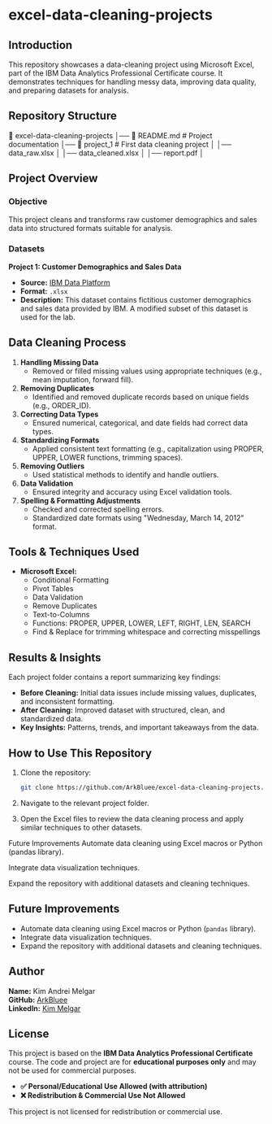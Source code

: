 # excel-data-cleaning-projects


## Introduction

This repository showcases a data-cleaning project using Microsoft Excel, part of the IBM Data Analytics Professional Certificate course. It demonstrates techniques for handling messy data, improving data quality, and preparing datasets for analysis.

## Repository Structure

📂 excel-data-cleaning-projects │── 📄 README.md # Project documentation │── 📂 project_1 # First data cleaning project │ │── data_raw.xlsx │ │── data_cleaned.xlsx │ │── report.pdf │


## Project Overview

### Objective

This project cleans and transforms raw customer demographics and sales data into structured formats suitable for analysis.

### Datasets

**Project 1: Customer Demographics and Sales Data**
  - **Source:** [IBM Data Platform](https://dataplatform.cloud.ibm.com/exchange/public/entry/view/f8ccaf607372882403a37d9019b3abf4)
  - **Format:** `.xlsx`
  - **Description:** This dataset contains fictitious customer demographics and sales data provided by IBM. A modified subset of this dataset is used for the lab.

## Data Cleaning Process

1. **Handling Missing Data**
   - Removed or filled missing values using appropriate techniques (e.g., mean imputation, forward fill).
2. **Removing Duplicates**
   - Identified and removed duplicate records based on unique fields (e.g., ORDER\_ID).
3. **Correcting Data Types**
   - Ensured numerical, categorical, and date fields had correct data types.
4. **Standardizing Formats**
   - Applied consistent text formatting (e.g., capitalization using PROPER, UPPER, LOWER functions, trimming spaces).
5. **Removing Outliers**
   - Used statistical methods to identify and handle outliers.
6. **Data Validation**
   - Ensured integrity and accuracy using Excel validation tools.
7. **Spelling & Formatting Adjustments**
   - Checked and corrected spelling errors.
   - Standardized date formats using "Wednesday, March 14, 2012" format.

## Tools & Techniques Used

- **Microsoft Excel:**
  - Conditional Formatting
  - Pivot Tables
  - Data Validation
  - Remove Duplicates
  - Text-to-Columns
  - Functions: PROPER, UPPER, LOWER, LEFT, RIGHT, LEN, SEARCH
  - Find & Replace for trimming whitespace and correcting misspellings

## Results & Insights

Each project folder contains a report summarizing key findings:

- **Before Cleaning:** Initial data issues include missing values, duplicates, and inconsistent formatting.
- **After Cleaning:** Improved dataset with structured, clean, and standardized data.
- **Key Insights:** Patterns, trends, and important takeaways from the data.

## How to Use This Repository

1. Clone the repository:
   ```bash
   git clone https://github.com/ArkBluee/excel-data-cleaning-projects.git
2. Navigate to the relevant project folder.

3. Open the Excel files to review the data cleaning process and apply similar techniques to other datasets.

Future Improvements
Automate data cleaning using Excel macros or Python (pandas library).

Integrate data visualization techniques.

Expand the repository with additional datasets and cleaning techniques.

## Future Improvements

- Automate data cleaning using Excel macros or Python (`pandas` library).
- Integrate data visualization techniques.
- Expand the repository with additional datasets and cleaning techniques.

## Author

**Name:** Kim Andrei Melgar  
**GitHub:** [ArkBluee](https://github.com/ArkBluee)  
**LinkedIn:** [Kim Melgar](https://www.linkedin.com/in/kim-melgar-6688981b6/)  

## License

This project is based on the **IBM Data Analytics Professional Certificate** course. The code and project are for **educational purposes only** and may not be used for commercial purposes.  

- **✅ Personal/Educational Use Allowed (with attribution)**  
- **❌ Redistribution & Commercial Use Not Allowed**  

This project is not licensed for redistribution or commercial use.
